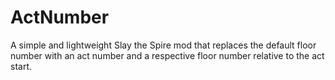 # ActNumber
A simple and lightweight Slay the Spire mod that replaces the default floor number with an act number and a respective floor number relative to the act start.
